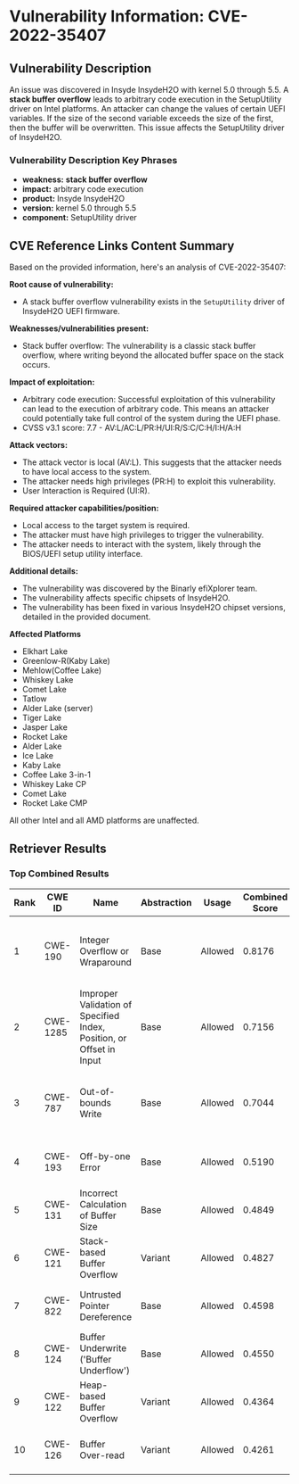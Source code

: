 # Vulnerability Information: CVE-2022-35407

## Vulnerability Description
An issue was discovered in Insyde InsydeH2O with kernel 5.0 through 5.5. A **stack buffer overflow** leads to arbitrary code execution in the SetupUtility driver on Intel platforms. An attacker can change the values of certain UEFI variables. If the size of the second variable exceeds the size of the first, then the buffer will be overwritten. This issue affects the SetupUtility driver of InsydeH2O.

### Vulnerability Description Key Phrases
- **weakness:** **stack buffer overflow**
- **impact:** arbitrary code execution
- **product:** Insyde InsydeH2O
- **version:** kernel 5.0 through 5.5
- **component:** SetupUtility driver

## CVE Reference Links Content Summary
Based on the provided information, here's an analysis of CVE-2022-35407:

**Root cause of vulnerability:**
- A stack buffer overflow vulnerability exists in the `SetupUtility` driver of InsydeH2O UEFI firmware.

**Weaknesses/vulnerabilities present:**
- Stack buffer overflow: The vulnerability is a classic stack buffer overflow, where writing beyond the allocated buffer space on the stack occurs.

**Impact of exploitation:**
- Arbitrary code execution: Successful exploitation of this vulnerability can lead to the execution of arbitrary code. This means an attacker could potentially take full control of the system during the UEFI phase.
- CVSS v3.1 score: 7.7 - AV:L/AC:L/PR:H/UI:R/S:C/C:H/I:H/A:H

**Attack vectors:**
- The attack vector is local (AV:L). This suggests that the attacker needs to have local access to the system.
- The attacker needs high privileges (PR:H) to exploit this vulnerability.
- User Interaction is Required (UI:R).

**Required attacker capabilities/position:**
- Local access to the target system is required.
- The attacker must have high privileges to trigger the vulnerability.
- The attacker needs to interact with the system, likely through the BIOS/UEFI setup utility interface.

**Additional details:**
- The vulnerability was discovered by the Binarly efiXplorer team.
- The vulnerability affects specific chipsets of InsydeH2O.
- The vulnerability has been fixed in various InsydeH2O chipset versions, detailed in the provided document.

**Affected Platforms**
- Elkhart Lake
- Greenlow-R(Kaby Lake)
- Mehlow(Coffee Lake)
- Whiskey Lake
- Comet Lake
- Tatlow
- Alder Lake (server)
- Tiger Lake
- Jasper Lake
- Rocket Lake
- Alder Lake
- Ice Lake
- Kaby Lake
- Coffee Lake 3-in-1
- Whiskey Lake CP
- Comet Lake
- Rocket Lake CMP

All other Intel and all AMD platforms are unaffected.

## Retriever Results

### Top Combined Results

| Rank | CWE ID | Name | Abstraction | Usage | Combined Score | Retrievers | Individual Scores |
|------|--------|------|-------------|-------|---------------|------------|-------------------|
| 1 | CWE-190 | Integer Overflow or Wraparound | Base | Allowed | 0.8176 | dense, sparse, graph | dense: 0.601, sparse: 0.339, graph: 0.904 |
| 2 | CWE-1285 | Improper Validation of Specified Index, Position, or Offset in Input | Base | Allowed | 0.7156 | dense, sparse, graph | dense: 0.617, sparse: 0.342, graph: 0.591 |
| 3 | CWE-787 | Out-of-bounds Write | Base | Allowed | 0.7044 | dense, sparse, graph | dense: 0.569, sparse: 0.350, graph: 0.613 |
| 4 | CWE-193 | Off-by-one Error | Base | Allowed | 0.5190 | sparse, graph | sparse: 0.345, graph: 0.899 |
| 5 | CWE-131 | Incorrect Calculation of Buffer Size | Base | Allowed | 0.4849 | dense, sparse | dense: 0.582, sparse: 0.338 |
| 6 | CWE-121 | Stack-based Buffer Overflow | Variant | Allowed | 0.4827 | dense, sparse | dense: 0.609, sparse: 0.381 |
| 7 | CWE-822 | Untrusted Pointer Dereference | Base | Allowed | 0.4598 | dense, sparse | dense: 0.564, sparse: 0.310 |
| 8 | CWE-124 | Buffer Underwrite ('Buffer Underflow') | Base | Allowed | 0.4550 | dense, sparse | dense: 0.570, sparse: 0.296 |
| 9 | CWE-122 | Heap-based Buffer Overflow | Variant | Allowed | 0.4364 | dense, sparse | dense: 0.588, sparse: 0.312 |
| 10 | CWE-126 | Buffer Over-read | Variant | Allowed | 0.4261 | dense, sparse | dense: 0.570, sparse: 0.309 |

